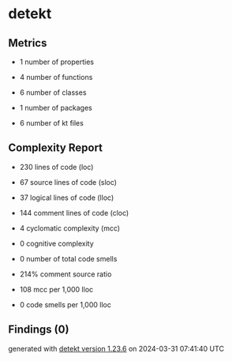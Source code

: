 # detekt

## Metrics

* 1 number of properties

* 4 number of functions

* 6 number of classes

* 1 number of packages

* 6 number of kt files

## Complexity Report

* 230 lines of code (loc)

* 67 source lines of code (sloc)

* 37 logical lines of code (lloc)

* 144 comment lines of code (cloc)

* 4 cyclomatic complexity (mcc)

* 0 cognitive complexity

* 0 number of total code smells

* 214% comment source ratio

* 108 mcc per 1,000 lloc

* 0 code smells per 1,000 lloc

## Findings (0)

generated with [detekt version 1.23.6](https://detekt.dev/) on 2024-03-31 07:41:40 UTC

